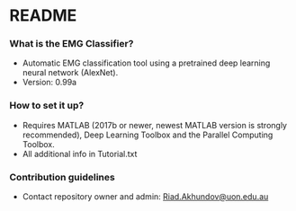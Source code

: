 # README #

### What is the EMG Classifier? ###
* Automatic EMG classification tool using a pretrained deep learning neural network (AlexNet).
* Version: 0.99a

### How to set it up? ###
* Requires MATLAB (2017b or newer, newest MATLAB version is strongly recommended), Deep Learning Toolbox and the Parallel Computing Toolbox.
* All additional info in Tutorial.txt

### Contribution guidelines ###
* Contact repository owner and admin: Riad.Akhundov@uon.edu.au
